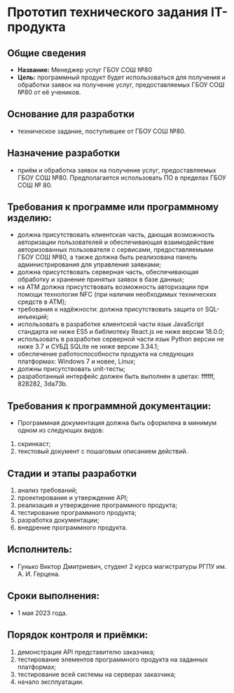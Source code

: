 # Прототип технического задания IT-продукта

## Общие сведения
- **Название:** Менеджер услуг ГБОУ СОШ №80
- **Цель:** программный продукт будет использоваться для получения и обработки заявок на получение услуг, предоставляемых ГБОУ СОШ №80 от её учеников.

## Основание для разработки
- техническое задание, поступившее от ГБОУ СОШ №80.

## Назначение разработки
- приём и обработка заявок на получение услуг, предоставляемых ГБОУ СОШ №80. Предполагается использовать ПО в пределах ГБОУ СОШ № 80.

## Требования к программе или программному изделию:
- должна присутствовать клиентская часть, дающая возможность авторизации пользователей и обеспечивающая взаимодействие авторизованных пользователя с сервисами, предоставляемыми ГБОУ СОШ №80, а также должна быть реализована панель администрирования для управления заявками;
- должна присутствовать серверная часть, обеспечивающая обработку и хранение принятых заявок в базе данных;
- на АТМ должна присутствовать возможность авторизации при помощи технологии NFC (при наличии необходимых технических средств в АТМ);
- требования к надёжности: должна присутствовать защита от SQL-инъекций;
- использовать в разработке клиентской части язык JavaScript стандарта не ниже ES5 и библиотеку React.js не ниже версии 18.0.0;
- использовать в разработке серверной части язык Python версии не ниже 3.7 и СУБД SQLite не ниже версии 3.34.1;
- обеспечение работоспособности продукта на следующих платформах: Windows 7 и новее, Linux;
- должны присутствовать unit-тесты;
- разработанный интерфейс должен быть выполнен в цветах: ffffff, 828282, 3da73b.

## Требования к программной документации:
- Программная документация должна быть оформлена в минимум одном из следующих видов:
1.	скринкаст;
2.	текстовый документ с пошаговым описанием действий.

## Стадии и этапы разработки
1.	анализ требований;
2.	проектирование и утверждение API;
3.	реализация и утверждение программного продукта;
4.	тестирование программного продукта;
5.	разработка документации;
6.	внедрение программного продукта.

## Исполнитель:
- Гунько Виктор Дмитриевич, студент 2 курса магистратуры РГПУ им. А. И. Герцена.

## Сроки выполнения:
- 1 мая 2023 года.

## Порядок контроля и приёмки:
1.	демонстрация API представителю заказчика;
2.	тестирование элементов программного продукта на заданных платформах;
3.	тестирование всей системы на серверах заказчика;
4.	начало эксплуатации.
